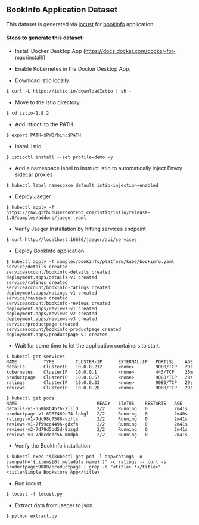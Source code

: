 ## BookInfo Application Dataset

This dataset is generated via [locust](https://locust.io/) for [bookinfo](https://istio.io/latest/docs/examples/bookinfo/) application.

#### Steps to generate this dataset:

- Install Docker Desktop App (https://docs.docker.com/docker-for-mac/install/)

- Enable Kubernetes in the Docker Desktop App.

- Download Istio locally 

```
$ curl -L https://istio.io/downloadIstio | sh -
```

- Move to the Istio directory

```
$ cd istio-1.8.2
```

- Add istioctl to the PATH

```
$ export PATH=$PWD/bin:$PATH
```

- Install Istio

```
$ istioctl install --set profile=demo -y
```

- Add a namespace label to instruct Istio to automatically inject Envoy sidecar proxies 

```
$ kubectl label namespace default istio-injection=enabled
```

- Deploy Jaeger

```
$ kubectl apply -f https://raw.githubusercontent.com/istio/istio/release-1.8/samples/addons/jaeger.yaml
```

- Verify Jaeger Installation by hitting services endpoint

```
$ curl http://localhost:16686/jaeger/api/services
```

- Deploy BookInfo application

```
$ kubectl apply -f samples/bookinfo/platform/kube/bookinfo.yaml
service/details created
serviceaccount/bookinfo-details created
deployment.apps/details-v1 created
service/ratings created
serviceaccount/bookinfo-ratings created
deployment.apps/ratings-v1 created
service/reviews created
serviceaccount/bookinfo-reviews created
deployment.apps/reviews-v1 created
deployment.apps/reviews-v2 created
deployment.apps/reviews-v3 created
service/productpage created
serviceaccount/bookinfo-productpage created
deployment.apps/productpage-v1 created
```

- Wait for some time to let the application containers to start.

```
$ kubectl get services
NAME          TYPE        CLUSTER-IP      EXTERNAL-IP   PORT(S)    AGE
details       ClusterIP   10.0.0.212      <none>        9080/TCP   29s
kubernetes    ClusterIP   10.0.0.1        <none>        443/TCP    25m
productpage   ClusterIP   10.0.0.57       <none>        9080/TCP   28s
ratings       ClusterIP   10.0.0.33       <none>        9080/TCP   29s
reviews       ClusterIP   10.0.0.28       <none>        9080/TCP   29s
```

```
$ kubectl get pods
NAME                              READY   STATUS    RESTARTS   AGE
details-v1-558b8b4b76-2llld       2/2     Running   0          2m41s
productpage-v1-6987489c74-lpkgl   2/2     Running   0          2m40s
ratings-v1-7dc98c7588-vzftc       2/2     Running   0          2m41s
reviews-v1-7f99cc4496-gdxfn       2/2     Running   0          2m41s
reviews-v2-7d79d5bd5d-8zzqd       2/2     Running   0          2m41s
reviews-v3-7dbcdcbc56-m8dph       2/2     Running   0          2m41s
```

- Verify the BookInfo installation

```
$ kubectl exec "$(kubectl get pod -l app=ratings -o jsonpath='{.items[0].metadata.name}')" -c ratings -- curl -s productpage:9080/productpage | grep -o "<title>.*</title>"
<title>Simple Bookstore App</title>
```

- Run locust.

```
$ locust -f locust.py
```

- Extract data from jaeger to json.

```
$ python extract.py
```
